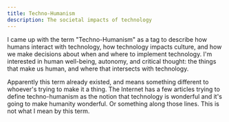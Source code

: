 ```yaml
---
title: Techno-Humanism
description: The societal impacts of technology
---
```


I came up with the term "Techno-Humanism" as a tag to describe how
humans interact with technology, how technology impacts culture, and
how we make decisions about when and where to implement technology.
I'm interested in human well-being, autonomy, and critical thought:
the things that make us human, and where that intersects with
technology.

Apparently this term already existed, and means something different to
whoever's trying to make it a thing. The Internet has a few articles
trying to define techno-humanism as the notion that technology is
wonderful and it's going to make humanity wonderful. Or something
along those lines. This is not what I mean by this term.

